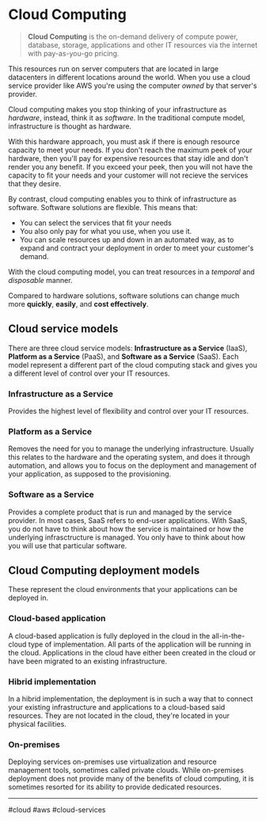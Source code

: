 # Cloud Computing
> **Cloud Computing** is the on-demand delivery of compute power, database, storage, applications and other IT resources via the internet with pay-as-you-go pricing.

This resources run on server computers that are located in large datacenters in different locations around the world. When you use a cloud service provider like AWS you're using the computer *owned* by that server's provider.

Cloud computing makes you stop thinking of your infrastructure as *hardware*, instead, think it as *software*. In the traditional compute model, infrastructure is thought as hardware.

With this hardware approach, you must ask if there is enough resource capacity to meet your needs. If you don't reach the maximum peek of your hardware, then you'll pay for expensive resources that stay idle and don't render you any benefit. If you exceed your peek, then you will not have the capacity to fit your needs and your customer will not recieve the services that they desire.

By contrast, cloud computing enables you to think of infrastructure as software. Software solutions are flexible. 
This means that: 
- You can select the services that fit your needs
- You also only pay for what you use,  when you use it. 
- You can scale resources up and down in an automated way, as to expand and contract your deployment in order to meet your customer's demand. 

With the cloud computing model, you can treat resources in a *temporal* and *disposable* manner.

Compared to hardware solutions, software solutions can change much more **quickly**, **easily**, and **cost effectively**.

## Cloud service models
There are three cloud service models: **Infrastructure as a Service** (IaaS), **Platform as a Service** (PaaS), and **Software as a Service** (SaaS).
Each model represent a different part of the cloud computing stack and gives you a different level of control over your IT resources.

### Infrastructure as a Service
Provides the highest level of flexibility and control over your IT resources.

### Platform as a Service
Removes the need for you to manage the underlying infrastructure. Usually this relates to the hardware and the operating system, and does it through automation, and allows you to focus on the deployment and management of your application, as supposed to the provisioning. 

### Software as a Service
Provides a complete product that is run and managed by the service provider. In most cases, SaaS refers to end-user applications. With SaaS, you do not have to think about how the service is maintained or how the underlying infrasctructure is managed. You only have to think about how you will use that particular software.

## Cloud Computing deployment models
These represent the cloud environments that your applications can be deployed in.

### Cloud-based application
A cloud-based application is fully deployed in the cloud in the all-in-the-cloud type of implementation. All parts of the application will be running in the cloud. Applications in the cloud have either been created in the cloud or have been migrated to an existing infrastructure.

### Hibrid implementation
In a hibrid implementation, the deployment is in such a way that to connect your existing infrastructure and applications to a cloud-based said resources. They are not located in the cloud, they're located in your physical facilities.

### On-premises
Deploying services on-premises use virtualization and resource management tools, sometimes called private clouds. While on-premises deployment does not provide many of the benefits of cloud computing, it is sometimes resorted for its ability to provide dedicated resources. 

---
#cloud #aws #cloud-services 